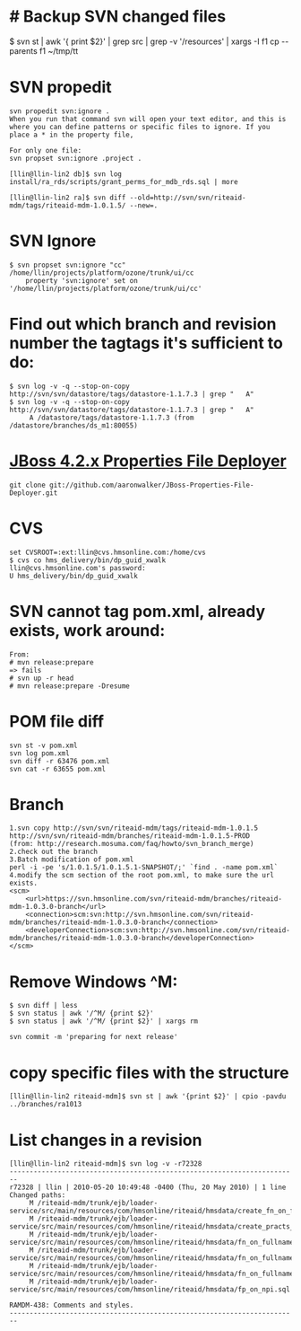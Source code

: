 # # Backup SVN changed files
$ svn st | awk '{ print $2}' | grep src | grep -v '/resources' | xargs -I f1 cp --parents f1 ~/tmp/tt

# SVN propedit
	svn propedit svn:ignore .
	When you run that command svn will open your text editor, and this is where you can define patterns or specific files to ignore. If you place a * in the property file,

	For only one file:
	svn propset svn:ignore .project .

	[llin@llin-lin2 db]$ svn log install/ra_rds/scripts/grant_perms_for_mdb_rds.sql | more

	[llin@llin-lin2 ra]$ svn diff --old=http://svn/svn/riteaid-mdm/tags/riteaid-mdm-1.0.1.5/ --new=.

# SVN Ignore
	$ svn propset svn:ignore "cc" /home/llin/projects/platform/ozone/trunk/ui/cc
		property 'svn:ignore' set on '/home/llin/projects/platform/ozone/trunk/ui/cc'

# Find out which branch and revision number the tagtags it's sufficient to do:
	$ svn log -v -q --stop-on-copy http://svn/svn/datastore/tags/datastore-1.1.7.3 | grep "   A"
	$ svn log -v -q --stop-on-copy http://svn/svn/datastore/tags/datastore-1.1.7.3 | grep "   A"
		 A /datastore/tags/datastore-1.1.7.3 (from /datastore/branches/ds_m1:80055)

# [JBoss 4.2.x Properties File Deployer](https://github.com/aaronwalker/JBoss-Properties-File-Deployer)
	git clone git://github.com/aaronwalker/JBoss-Properties-File-Deployer.git

# CVS
	set CVSROOT=:ext:llin@cvs.hmsonline.com:/home/cvs
	$ cvs co hms_delivery/bin/dp_guid_xwalk
	llin@cvs.hmsonline.com's password:
	U hms_delivery/bin/dp_guid_xwalk

# SVN cannot tag pom.xml, already exists, work around:
	From:
	# mvn release:prepare
	=> fails
	# svn up -r head
	# mvn release:prepare -Dresume

# POM file diff
	svn st -v pom.xml
	svn log pom.xml
	svn diff -r 63476 pom.xml
	svn cat -r 63655 pom.xml

# Branch
	1.svn copy http://svn/svn/riteaid-mdm/tags/riteaid-mdm-1.0.1.5 http://svn/svn/riteaid-mdm/branches/riteaid-mdm-1.0.1.5-PROD
	(from: http://research.mosuma.com/faq/howto/svn_branch_merge)
	2.check out the branch
	3.Batch modification of pom.xml
	perl -i -pe 's/1.0.1.5/1.0.1.5.1-SNAPSHOT/;' `find . -name pom.xml`
	4.modify the scm section of the root pom.xml, to make sure the url exists.
	<scm>
		<url>https://svn.hmsonline.com/svn/riteaid-mdm/branches/riteaid-mdm-1.0.3.0-branch</url>
		<connection>scm:svn:http://svn.hmsonline.com/svn/riteaid-mdm/branches/riteaid-mdm-1.0.3.0-branch</connection>
		<developerConnection>scm:svn:http://svn.hmsonline.com/svn/riteaid-mdm/branches/riteaid-mdm-1.0.3.0-branch</developerConnection>
	</scm>

# Remove Windows ^M:
	$ svn diff | less
	$ svn status | awk '/^M/ {print $2}'
	$ svn status | awk '/^M/ {print $2}' | xargs rm

	svn commit -m 'preparing for next release'

# copy specific files with the structure
	[llin@llin-lin2 riteaid-mdm]$ svn st | awk '{print $2}' | cpio -pavdu ../branches/ra1013

# List changes in a revision
	[llin@llin-lin2 riteaid-mdm]$ svn log -v -r72328
	------------------------------------------------------------------------
	r72328 | llin | 2010-05-20 10:49:48 -0400 (Thu, 20 May 2010) | 1 line
	Changed paths:
		 M /riteaid-mdm/trunk/ejb/loader-service/src/main/resources/com/hmsonline/riteaid/hmsdata/create_fn_on_fullname_at_address.sql
		 M /riteaid-mdm/trunk/ejb/loader-service/src/main/resources/com/hmsonline/riteaid/hmsdata/create_practs_addresses_for_riteaid
		 M /riteaid-mdm/trunk/ejb/loader-service/src/main/resources/com/hmsonline/riteaid/hmsdata/fn_on_fullname_address.sql
		 M /riteaid-mdm/trunk/ejb/loader-service/src/main/resources/com/hmsonline/riteaid/hmsdata/fn_on_fullname_dea.sql
		 M /riteaid-mdm/trunk/ejb/loader-service/src/main/resources/com/hmsonline/riteaid/hmsdata/fn_on_fullname_distance_identifer.sql
		 M /riteaid-mdm/trunk/ejb/loader-service/src/main/resources/com/hmsonline/riteaid/hmsdata/fp_on_npi.sql

	RAMDM-438: Comments and styles.
	------------------------------------------------------------------------



